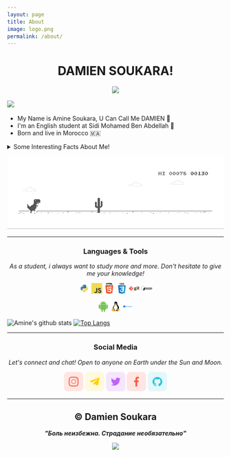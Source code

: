 ```yaml
---
layout: page
title: About
image: logo.png
permalink: /about/
---
```


<h1 align="center"> DAMIEN SOUKARA! </h1> 
<p align="center">
<img src="https://hits.seeyoufarm.com/api/count/incr/badge.svg?url=https://github.com/AmineSoukara/&title=Profile%20Views">
</p>
<a href="https://AmineSoukara.github.io"><img src="https://i.imgur.com/07aPB5A.jpg"></a>

- My Name is Amine Soukara, U Can Call Me DAMIEN 👾
- I'm an English student at Sidi Mohamed Ben Abdellah 🏫
- Born and live in Morocco 🇲🇦

<details>
  <summary>Some Interesting Facts About Me!</summary>
  
  - Ta Qlwa Gha Kmel Tri9k Bla Mt9ra 😄 
  
  - Makla N3as, Github Games 🎮

  - Listening To Music While Coding, And Developing Useful Codes. ⭐️
  
  - Reading Novels, Action and Adventure, Autobiography & Biography, Comics, Detective and Mystery, Fantasy, Historical Fiction, Sci-Fi, History book 📚
</details>

![RUN](https://github.com/AmineSoukara/AmineSoukara/raw/master/dino.gif) 

<hr>
<h3 align="center">Languages & Tools</h3>
<p align="center"><i>As a student, i always want to study more and more. Don't hesitate to give me your knowledge!</i></p>
<p align="center">
<code><img height="25" src="https://raw.githubusercontent.com/github/explore/80688e429a7d4ef2fca1e82350fe8e3517d3494d/topics/python/python.png"></code>
<code><img height="25" src="https://raw.githubusercontent.com/github/explore/80688e429a7d4ef2fca1e82350fe8e3517d3494d/topics/javascript/javascript.png"></code>
<code><img height="25" src="https://raw.githubusercontent.com/github/explore/80688e429a7d4ef2fca1e82350fe8e3517d3494d/topics/html/html.png"></code>
<code><img height="25" src="https://raw.githubusercontent.com/github/explore/80688e429a7d4ef2fca1e82350fe8e3517d3494d/topics/css/css.png"></code>
<code><img height="25" src="https://raw.githubusercontent.com/github/explore/80688e429a7d4ef2fca1e82350fe8e3517d3494d/topics/git/git.png"></code>
<code><img height="25" src="https://raw.githubusercontent.com/github/explore/80688e429a7d4ef2fca1e82350fe8e3517d3494d/topics/bash/bash.png"></code>
</p>
<p align="center">
<code><img height="25" src="https://raw.githubusercontent.com/github/explore/80688e429a7d4ef2fca1e82350fe8e3517d3494d/topics/android/android.png"></code>
<code><img height="25" src="https://raw.githubusercontent.com/github/explore/80688e429a7d4ef2fca1e82350fe8e3517d3494d/topics/linux/linux.png"></code>
<code><img height="25" src="https://raw.githubusercontent.com/github/explore/80688e429a7d4ef2fca1e82350fe8e3517d3494d/topics/windows/windows.png"></code> 
</p>
<p align="center">
</p>

![Amine's github stats](https://github-readme-stats.vercel.app/api?username=AmineSoukara&show_icons=true)
[![Top Langs](https://github-readme-stats.vercel.app/api/top-langs/?username=AmineSoukara&layout=compact)](https://github.com/anuraghazra/github-readme-stats)

<hr>
<h3 align="center">Social Media</h3>
<p align="center"><i>Let's connect and chat! Open to anyone on Earth under the Sun and Moon.</i></p>
<p align="center">
<a href="https://instagram.com/AmineSoukara" alt="Instagram"><img height="45" src="https://github.com/rzlamrr/rzlamrr/blob/master/rzlamrr/network.svg"></a>
<a href="https://telegram.me/AmineSoukara" alt="Telegram"><img height="45" src="https://github.com/rzlamrr/rzlamrr/blob/master/rzlamrr/telegram.svg"></a>
<a href="https://twitter.com/AmineSoukara" alt="Twitter"><img height="45" src="https://github.com/rzlamrr/rzlamrr/blob/master/rzlamrr/twitter.svg"></a>
<a href="https://www.facebook.com/altysoukara" alt="Facebook"><img height="45" src="https://github.com/rzlamrr/rzlamrr/blob/master/rzlamrr/facebook.svg"></a>
<a href="https://github.com/AmineSoukara" alt="Github"><img height="45" src="https://github.com/rzlamrr/rzlamrr/blob/master/rzlamrr/github.svg"></a>
</p>

<hr>
<h2 align="center">©️ Damien Soukara</h2>
<p align="center"><b><i>"Боль неизбежна. Страдание необязательно"</i></b></p>
<p align="center">
<img src="https://hits.seeyoufarm.com/api/count/incr/badge.svg?url=https://github.com/AmineSoukara/&title=Profile%20Views">
</p>
